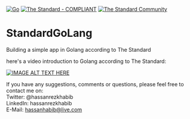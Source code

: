 [![Go](https://github.com/hassanhabib/StandardGoLang/actions/workflows/go.yml/badge.svg)](https://github.com/hassanhabib/StandardGoLang/actions/workflows/go.yml)
[![The Standard - COMPLIANT](https://img.shields.io/badge/The_Standard-COMPLIANT-2ea44f)](https://github.com/hassanhabib/The-Standard)
[![The Standard Community](https://img.shields.io/discord/934130100008538142?color=%237289da&label=The%20Standard%20Community&logo=Discord)](https://discord.gg/vdPZ7hS52X)

# StandardGoLang
Building a simple app in Golang according to The Standard


here's a video introduction to Golang according to The Standard:

[![IMAGE ALT TEXT HERE](https://img.youtube.com/vi/rKo5JJ0L5GM/0.jpg)](https://www.youtube.com/watch?v=rKo5JJ0L5GM)


If you have any suggestions, comments or questions, please feel free to contact me on:
<br />
Twitter: @hassanrezkhabib
<br />
LinkedIn: hassanrezkhabib
<br />
E-Mail: hassanhabib@live.com
<br />

